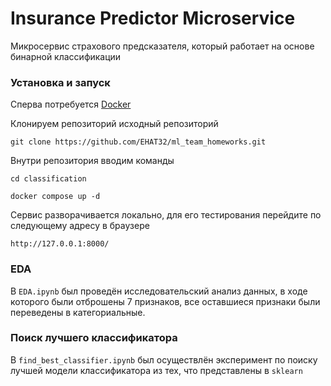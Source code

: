 # Insurance Predictor Microservice

Микросервис страхового предсказателя, который работает на основе бинарной классификации 

### Установка и запуск

Сперва потребуется [Docker](https://www.docker.com/)

Клонируем репозиторий исходный репозиторий

```
git clone https://github.com/EHAT32/ml_team_homeworks.git
```

Внутри репозитория вводим команды
```
cd classification
```

```
docker compose up -d 
```

Сервис разворачивается локально, для его тестирования перейдите по следующему адресу в браузере

```
http://127.0.0.1:8000/
```

### EDA

В ```EDA.ipynb``` был проведён исследовательский анализ данных, в ходе которого были отброшены 7 признаков, все оставшиеся признаки были переведены в категориальные.


### Поиск лучшего классификатора

В ```find_best_classifier.ipynb``` был осуществлён эксперимент по поиску лучшей модели классификатора из тех, что представлены в ```sklearn```